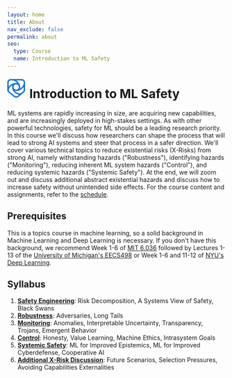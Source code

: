 ```yaml
---
layout: home
title: About
nav_exclude: false
permalink: about
seo:
  type: Course
  name: Introduction to ML Safety
---
```

<img style="float: left; display: inline-block; height: 43px; margin-right: 10px; padding-top: 8px; z-index:100" src="assets/images/shield-logo.svg">
<h1> Introduction to ML Safety</h1>
ML systems are rapidly increasing in size, are acquiring new capabilities, and are increasingly deployed in high-stakes settings. As with other powerful technologies, safety for ML should be a leading research priority. In this course we'll discuss how researchers can shape the process that will lead to strong AI systems and steer that process in a safer direction. We'll cover various technical topics to reduce existential risks (X-Risks) from strong AI, namely withstanding hazards ("Robustness"), identifying hazards ("Monitoring"), reducing inherent ML system hazards ("Control"), and reducing systemic hazards ("Systemic Safety"). At the end, we will zoom out and discuss additional abstract existential hazards and discuss how to increase safety without unintended side effects. For the course content and assignments, refer to the <a href='https://course.mlsafety.org/calendar/'>schedule</a>.

## Prerequisites
This is a topics course in machine learning, so a solid background in Machine Learning and Deep Learning is necessary. If you don't have this background, we recommend Week 1-6 of <a target="_blank" href="https://openlearninglibrary.mit.edu/courses/course-v1:MITx+6.036+1T2019/course/">MIT 6.036</a> followed by Lectures 1-13 of the <a href="https://web.eecs.umich.edu/~justincj/teaching/eecs498/FA2019/schedule.html">University of Michigan's EECS498</a> or Week 1-6 and 11-12 of <a target="_blank" href="https://atcold.github.io/NYU-DLSP20/">NYU's Deep Learning</a>.

## Syllabus

1. <a target="_blank" href="https://course.mlsafety.org/index.html#safety-engineering">**Safety Engineering**</a>: Risk Decomposition, A Systems View of Safety, Black Swans
2. <a target="_blank" href="https://course.mlsafety.org/index.html#robustness">**Robustness**</a>: Adversaries, Long Tails
3. <a target="_blank" href="https://course.mlsafety.org/index.html#monitoring">**Monitoring**</a>: Anomalies, Interpretable Uncertainty, Transparency, Trojans, Emergent Behavior
4. <a target="_blank" href="https://course.mlsafety.org/index.html#alignment">**Control**</a>: Honesty, Value Learning, Machine Ethics, Intrasystem Goals
5. <a target="_blank"  href="https://course.mlsafety.org/index.html#systemic-safety">**Systemic Safety**</a>: ML for Improved Epistemics, ML for Improved Cyberdefense, Cooperative AI
6. <a target="_blank" href="https://course.mlsafety.org/index.html#additional-existential-risk-discussion">**Additional X-Risk Discussion**</a>: Future Scenarios, Selection Pressures, Avoiding Capabilities Externalities
